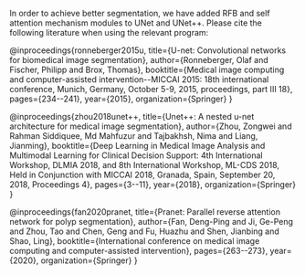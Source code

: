 In order to achieve better segmentation, 
we have added RFB and self attention mechanism modules to UNet and UNet++.
Please cite the following literature when using the relevant program:


@inproceedings{ronneberger2015u,
  title={U-net: Convolutional networks for biomedical image segmentation},
  author={Ronneberger, Olaf and Fischer, Philipp and Brox, Thomas},
  booktitle={Medical image computing and computer-assisted intervention--MICCAI 2015: 18th international conference, Munich, Germany, October 5-9, 2015, proceedings, part III 18},
  pages={234--241},
  year={2015},
  organization={Springer}
}

@inproceedings{zhou2018unet++,
  title={Unet++: A nested u-net architecture for medical image segmentation},
  author={Zhou, Zongwei and Rahman Siddiquee, Md Mahfuzur and Tajbakhsh, Nima and Liang, Jianming},
  booktitle={Deep Learning in Medical Image Analysis and Multimodal Learning for Clinical Decision Support: 4th International Workshop, DLMIA 2018, and 8th International Workshop, ML-CDS 2018, Held in Conjunction with MICCAI 2018, Granada, Spain, September 20, 2018, Proceedings 4},
  pages={3--11},
  year={2018},
  organization={Springer}
}

@inproceedings{fan2020pranet,
  title={Pranet: Parallel reverse attention network for polyp segmentation},
  author={Fan, Deng-Ping and Ji, Ge-Peng and Zhou, Tao and Chen, Geng and Fu, Huazhu and Shen, Jianbing and Shao, Ling},
  booktitle={International conference on medical image computing and computer-assisted intervention},
  pages={263--273},
  year={2020},
  organization={Springer}
}
